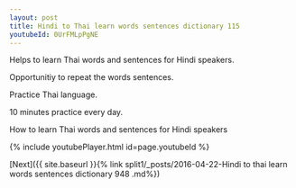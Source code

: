```yaml
---
layout: post
title: Hindi to Thai learn words sentences dictionary 115 
youtubeId: 0UrFMLpPgNE
---
```

 
 
Helps to learn Thai words and sentences for Hindi speakers.

Opportunitiy to repeat the words sentences. 

Practice Thai language. 
 
10 minutes practice every day. 
 
How to learn Thai words and sentences for Hindi speakers 
 
{% include youtubePlayer.html id=page.youtubeId %}
 
 
[Next]({{ site.baseurl }}{% link  split1/_posts/2016-04-22-Hindi to thai learn words sentences dictionary 948 .md%})
 
